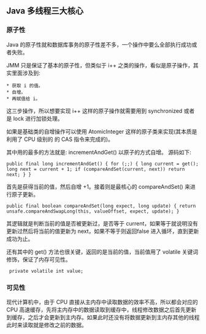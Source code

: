 ## Java 多线程三大核心
### 原子性
Java 的原子性就和数据库事务的原子性差不多，一个操作中要么全部执行成功或者失败。

JMM 只是保证了基本的原子性，但类似于 i++ 之类的操作，看似是原子操作，其实里面涉及到:

    * 获取 i 的值。
    * 自增。
    * 再赋值给 i。
 
 这三步操作，所以想要实现 i++ 这样的原子操作就需要用到 synchronized 或者是 lock 进行加锁处理。
 
 如果是基础类的自增操作可以使用 AtomicInteger 这样的原子类来实现(其本质是利用了 CPU 级别的 的 CAS 指令来完成的)。
 
 其中用的最多的方法就是: incrementAndGet() 以原子的方式自增。 源码如下:
 
 `public final long incrementAndGet() {
          for (;;) {
              long current = get();
              long next = current + 1;
              if (compareAndSet(current, next))
                  return next;
          }
      }`
 
 首先是获得当前的值，然后自增 +1。接着则是最核心的 compareAndSet() 来进行原子更新。
 
 `public final boolean compareAndSet(long expect, long update) {
          return unsafe.compareAndSwapLong(this, valueOffset, expect, update);
      }`
      
 其逻辑就是判断当前的值是否被更新过，是否等于 current，如果等于就说明没有更新过然后将当前的值更新为 next，如果不等于则返回false 进入循环，直到更新成功为止。
 
 还有其中的 get() 方法也很关键，返回的是当前的值，当前值用了 volatile 关键词修饰，保证了内存可见性。
 
 ` private volatile int value;`
 ### 可见性
 现代计算机中，由于 CPU 直接从主内存中读取数据的效率不高，所以都会对应的 CPU 高速缓存，先将主内存中的数据读取到缓存中，线程修改数据之后首先更新到缓存，之后才会更新到主内存。如果此时还没有将数据更新到主内存其他的线程此时来读取就是修改之前的数据。
 
